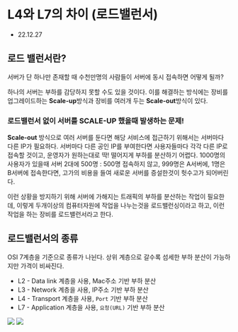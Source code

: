 # L4와 L7의 차이 (로드밸런서)

- 22.12.27 

## 로드 밸런서란?

서버가  단  하나만  존재할  때  수천만명의  사람들이  서버에  동시  접속하면  어떻게  될까?

하나의  서버는  부하를  감당하지  못할  수도  있을  것이다. 이를  해결하는  방식에는  장비를  업그레이드하는  **Scale-up**방식과  장비를  여러개  두는  **Scale-out**방식이  있다.

### 로드밸런서 없이 서버를 SCALE-UP 했을때 발생하는 문제!

**Scale-out** 방식으로 여러 서버를 둔다면 해당 서비스에 접근하기 위해서는 서버마다 다른 IP가 필요하다. 서버마다 다른 공인 IP를 부여한다면 사용자들마다 각각 다른 IP로 접속할 것이고, 운영자가 원하는대로 딱! 떨어지게 부하를 분산하기 어렵다.  1000명의 사용자가 있을때 서버 2대에 500명 : 500명 접속하지 않고, 999명은 A서버에, 1명은 B서버에 접속한다면, 고가의 비용을 들여 새로운 서버를 증설한것이 헛수고가 되어버린다.

이런 상황을 방지하기 위해 서버에 가해지는 트래픽의 부하를 분산하는 작업이 필요한데, 이렇게 두개이상의 컴퓨터자원에 작업을 나누는것을 로드밸런싱이라고 하고, 이런 작업을 하는 장비를 로드밸런서라고 한다.

## 로드밸런서의 종류

OSI 7계층을 기준으로 종류가 나뉜다. 상위  계층으로  갈수록  섬세한  부하  분산이  가능하지만  가격이  비싸진다.

- L2	- Data link 계층을 사용, Mac주소 기반 부하 분산
- L3	- Network 계층을 사용, IP주소 기반 부하 분산
- L4	- Transport 계층을 사용, `Port` 기반 부하 분산
- L7	- Application 계층을 사용, `요청(URL)` 기반 부하 분산

![](https://i.imgur.com/0ItDLD6.png)
![](https://i.imgur.com/hCeSWWD.png)

<!--stackedit_data:
eyJoaXN0b3J5IjpbMjA1Njc5OTM4OF19
-->